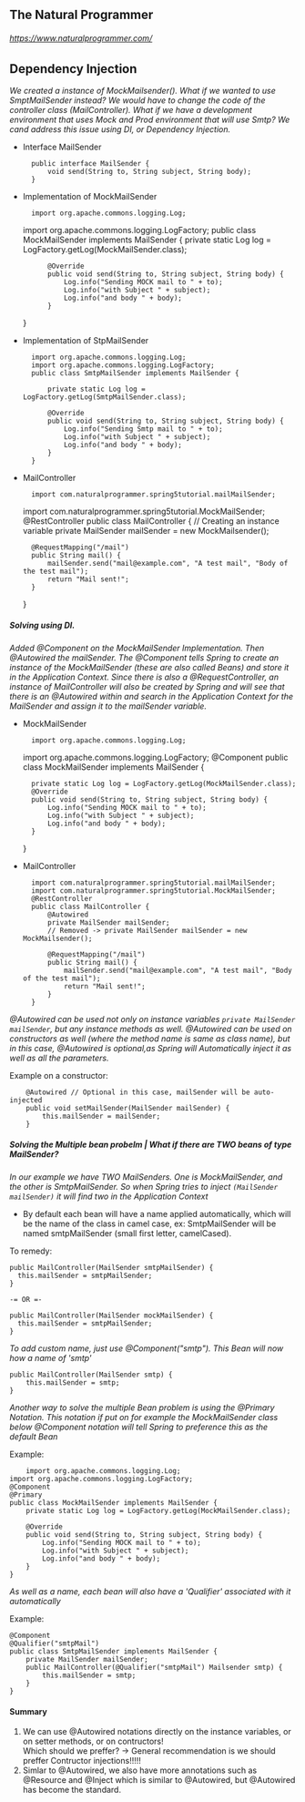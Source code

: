 ## The Natural Programmer
###### https://www.naturalprogrammer.com/

## Dependency Injection

*We created a instance of MockMailsender().  What if we wanted to use SmptMailSender instead?  We would have to change the
code of the controller class (MailController).  What if we have a development environment that uses Mock and Prod environment that
will use Smtp? We cand address this issue using DI, or Dependency Injection.*

* Interface MailSender

        public interface MailSender {
            void send(String to, String subject, String body);
        }

* Implementation of MockMailSender

        import org.apache.commons.logging.Log;
	import org.apache.commons.logging.LogFactory;
	public class MockMailSender implements MailSender {
		private static Log log = LogFactory.getLog(MockMailSender.class);

    		@Override
    		public void send(String to, String subject, String body) {
    			Log.info("Sending MOCK mail to " + to);
    			Log.info("with Subject " + subject);
    			Log.info("and body " + body);
    		}
	}

* Implementation of StpMailSender

	    import org.apache.commons.logging.Log;
	    import org.apache.commons.logging.LogFactory;
	    public class SmtpMailSender implements MailSender {

		    private static Log log = LogFactory.getLog(SmtpMailSender.class);

		    @Override
		    public void send(String to, String subject, String body) {
			    Log.info("Sending Smtp mail to " + to);
			    Log.info("with Subject " + subject);
			    Log.info("and body " + body);
		    }
	    }

* MailController
 
        import com.naturalprogrammer.spring5tutorial.mailMailSender;
	import com.naturalprogrammer.spring5tutorial.MockMailSender;
	@RestController
	public class MailController {
		// Creating an instance variable
		private MailSender mailSender = new MockMailsender();
		
		@RequestMapping("/mail")
		public String mail() {
			mailSender.send("mail@example.com", "A test mail", "Body of the test mail");
			return "Mail sent!";
		}
	}

##### Solving using DI.
*Added @Component on the MockMailSender Implementation.  Then @Autowired the mailSender. The @Component tells Spring to create an instance of the MockMailSender (these are also called Beans) and store it in the Application Context.  Since there is also a @RequestController, 
an instance of MailController will also be created by Spring and will see that there is an @Autowired within and search in the Application Context for the MailSender and assign it to the mailSender variable.*

* MockMailSender	

        import org.apache.commons.logging.Log;
	import org.apache.commons.logging.LogFactory;
	@Component
	public class MockMailSender implements MailSender {

		private static Log log = LogFactory.getLog(MockMailSender.class);
		@Override
		public void send(String to, String subject, String body) {
			Log.info("Sending MOCK mail to " + to);
			Log.info("with Subject " + subject);
			Log.info("and body " + body);
		}
	}

* MailController

    	import com.naturalprogrammer.spring5tutorial.mailMailSender;
    	import com.naturalprogrammer.spring5tutorial.MockMailSender;
    	@RestController
    	public class MailController {
    		@Autowired
    		private MailSender mailSender;
    		// Removed -> private MailSender mailSender = new MockMailsender();
    		
    		@RequestMapping("/mail")
    		public String mail() {
    			mailSender.send("mail@example.com", "A test mail", "Body of the test mail");
    			return "Mail sent!";
    		}
    	}

*@Autowired can be used not only on instance variables `private MailSender mailSender`, but any instance methods as well.
@Autowired can be used on constructors as well (where the method name is same as class name), but in this case, @Autowired is optional,as Spring will _Automatically_ inject it as well as all the parameters.*

Example on a constructor:

    	@Autowired // Optional in this case, mailSender will be auto-injected
    	public void setMailSender(MailSender mailSender) {
    		this.mailSender = mailSender;
    	}

##### Solving the Multiple bean probelm | What if there are TWO beans of type MailSender?
*In our example we have TWO MailSenders.  One is MockMailSender, and the other is SmtpMailSender. So when Spring tries to inject `(MailSender mailSender)` it will find two in the Application Context*

* By default each bean will have a name applied automatically, which will be the name of the class in camel case, ex: SmtpMailSender will be named smtpMailSender (small first letter, camelCased).

To remedy:

	public MailController(MailSender smtpMailSender) {
	  this.mailSender = smtpMailSender;
	}
	
	-= OR =-

	public MailController(MailSender mockMailSender) {
	  this.mailSender = smtpMailSender;
	}
	
*To add custom name, just use @Component("smtp").  This Bean will now how a name of 'smtp'*

	public MailController(MailSender smtp) {
		this.mailSender = smtp;
	}

*Another way to solve the multiple Bean problem is using the @Primary Notation.  This notation if put on for example the
MockMailSender class below @Component notation will tell Spring to preference this as the default Bean*

Example:

    	import org.apache.commons.logging.Log;
	import org.apache.commons.logging.LogFactory;
	@Component
	@Primary
	public class MockMailSender implements MailSender {
		private static Log log = LogFactory.getLog(MockMailSender.class);

		@Override
		public void send(String to, String subject, String body) {
			Log.info("Sending MOCK mail to " + to);
			Log.info("with Subject " + subject);
			Log.info("and body " + body);
		}
	}

*As well as a name, each bean will also have a 'Qualifier' associated with it automatically*

Example:

	@Component
	@Qualifier("smtpMail")
	public class SmtpMailSender implements MailSender {
		private MailSender mailSender;
		public MailController(@Qualifier("smtpMail") Mailsender smtp) {
			this.mailSender = smtp;
		}
	}


#### Summary
1. We can use @Autowired notations directly on the instance variables, or on setter methods, or on contructors!  
Which should we preffer? -> General recommendation is we should preffer Contructor injections!!!!!
2. Simlar to @Autowired, we also have more annotations such as @Resource and @Inject which is similar to @Autowired, 
but @Autowired has become the standard.
